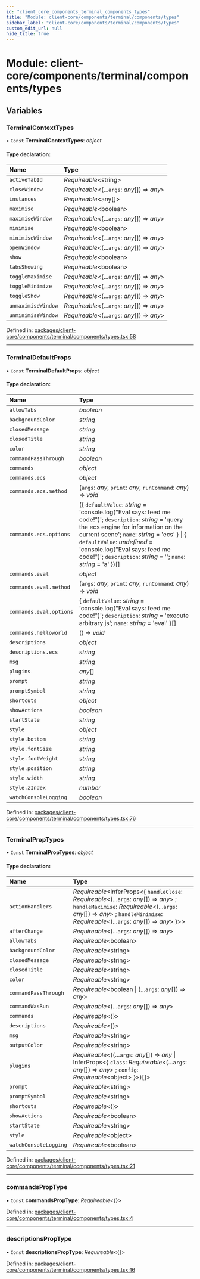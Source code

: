 ```yaml
---
id: "client_core_components_terminal_components_types"
title: "Module: client-core/components/terminal/components/types"
sidebar_label: "client-core/components/terminal/components/types"
custom_edit_url: null
hide_title: true
---
```


# Module: client-core/components/terminal/components/types

## Variables

### TerminalContextTypes

• `Const` **TerminalContextTypes**: *object*

#### Type declaration:

Name | Type |
:------ | :------ |
`activeTabId` | *Requireable*<string\> |
`closeWindow` | *Requireable*<(...`args`: *any*[]) => *any*\> |
`instances` | *Requireable*<any[]\> |
`maximise` | *Requireable*<boolean\> |
`maximiseWindow` | *Requireable*<(...`args`: *any*[]) => *any*\> |
`minimise` | *Requireable*<boolean\> |
`minimiseWindow` | *Requireable*<(...`args`: *any*[]) => *any*\> |
`openWindow` | *Requireable*<(...`args`: *any*[]) => *any*\> |
`show` | *Requireable*<boolean\> |
`tabsShowing` | *Requireable*<boolean\> |
`toggleMaximise` | *Requireable*<(...`args`: *any*[]) => *any*\> |
`toggleMinimize` | *Requireable*<(...`args`: *any*[]) => *any*\> |
`toggleShow` | *Requireable*<(...`args`: *any*[]) => *any*\> |
`unmaximiseWindow` | *Requireable*<(...`args`: *any*[]) => *any*\> |
`unminimiseWindow` | *Requireable*<(...`args`: *any*[]) => *any*\> |

Defined in: [packages/client-core/components/terminal/components/types.tsx:58](https://github.com/xr3ngine/xr3ngine/blob/5c3dcaef1/packages/client-core/components/terminal/components/types.tsx#L58)

___

### TerminalDefaultProps

• `Const` **TerminalDefaultProps**: *object*

#### Type declaration:

Name | Type |
:------ | :------ |
`allowTabs` | *boolean* |
`backgroundColor` | *string* |
`closedMessage` | *string* |
`closedTitle` | *string* |
`color` | *string* |
`commandPassThrough` | *boolean* |
`commands` | *object* |
`commands.ecs` | *object* |
`commands.ecs.method` | (`args`: *any*, `print`: *any*, `runCommand`: *any*) => *void* |
`commands.ecs.options` | ({ `defaultValue`: *string* = 'console.log("Eval says: feed me code!")'; `description`: *string* = 'query the ecs engine for information on the current scene'; `name`: *string* = 'ecs' } \| { `defaultValue`: *undefined* = 'console.log("Eval says: feed me code!")'; `description`: *string* = ''; `name`: *string* = 'a' })[] |
`commands.eval` | *object* |
`commands.eval.method` | (`args`: *any*, `print`: *any*, `runCommand`: *any*) => *void* |
`commands.eval.options` | { `defaultValue`: *string* = 'console.log("Eval says: feed me code!")'; `description`: *string* = 'execute arbitrary js'; `name`: *string* = 'eval' }[] |
`commands.helloworld` | () => *void* |
`descriptions` | *object* |
`descriptions.ecs` | *string* |
`msg` | *string* |
`plugins` | *any*[] |
`prompt` | *string* |
`promptSymbol` | *string* |
`shortcuts` | *object* |
`showActions` | *boolean* |
`startState` | *string* |
`style` | *object* |
`style.bottom` | *string* |
`style.fontSize` | *string* |
`style.fontWeight` | *string* |
`style.position` | *string* |
`style.width` | *string* |
`style.zIndex` | *number* |
`watchConsoleLogging` | *boolean* |

Defined in: [packages/client-core/components/terminal/components/types.tsx:76](https://github.com/xr3ngine/xr3ngine/blob/5c3dcaef1/packages/client-core/components/terminal/components/types.tsx#L76)

___

### TerminalPropTypes

• `Const` **TerminalPropTypes**: *object*

#### Type declaration:

Name | Type |
:------ | :------ |
`actionHandlers` | *Requireable*<InferProps<{ `handleClose`: *Requireable*<(...`args`: *any*[]) => *any*\> ; `handleMaximise`: *Requireable*<(...`args`: *any*[]) => *any*\> ; `handleMinimise`: *Requireable*<(...`args`: *any*[]) => *any*\>  }\>\> |
`afterChange` | *Requireable*<(...`args`: *any*[]) => *any*\> |
`allowTabs` | *Requireable*<boolean\> |
`backgroundColor` | *Requireable*<string\> |
`closedMessage` | *Requireable*<string\> |
`closedTitle` | *Requireable*<string\> |
`color` | *Requireable*<string\> |
`commandPassThrough` | *Requireable*<boolean \| (...`args`: *any*[]) => *any*\> |
`commandWasRun` | *Requireable*<(...`args`: *any*[]) => *any*\> |
`commands` | *Requireable*<{}\> |
`descriptions` | *Requireable*<{}\> |
`msg` | *Requireable*<string\> |
`outputColor` | *Requireable*<string\> |
`plugins` | *Requireable*<((...`args`: *any*[]) => *any* \| InferProps<{ `class`: *Requireable*<(...`args`: *any*[]) => *any*\> ; `config`: *Requireable*<object\>  }\>)[]\> |
`prompt` | *Requireable*<string\> |
`promptSymbol` | *Requireable*<string\> |
`shortcuts` | *Requireable*<{}\> |
`showActions` | *Requireable*<boolean\> |
`startState` | *Requireable*<string\> |
`style` | *Requireable*<object\> |
`watchConsoleLogging` | *Requireable*<boolean\> |

Defined in: [packages/client-core/components/terminal/components/types.tsx:21](https://github.com/xr3ngine/xr3ngine/blob/5c3dcaef1/packages/client-core/components/terminal/components/types.tsx#L21)

___

### commandsPropType

• `Const` **commandsPropType**: *Requireable*<{}\>

Defined in: [packages/client-core/components/terminal/components/types.tsx:4](https://github.com/xr3ngine/xr3ngine/blob/5c3dcaef1/packages/client-core/components/terminal/components/types.tsx#L4)

___

### descriptionsPropType

• `Const` **descriptionsPropType**: *Requireable*<{}\>

Defined in: [packages/client-core/components/terminal/components/types.tsx:16](https://github.com/xr3ngine/xr3ngine/blob/5c3dcaef1/packages/client-core/components/terminal/components/types.tsx#L16)
